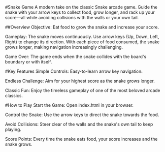 #Snake Game
A modern take on the classic Snake arcade game. Guide the snake with your arrow keys to collect food, grow longer, and rack up your score—all while avoiding collisions with the walls or your own tail.

##Overview
Objective: Eat food to grow the snake and increase your score.

Gameplay: The snake moves continuously. Use arrow keys (Up, Down, Left, Right) to change its direction. With each piece of food consumed, the snake grows longer, making navigation increasingly challenging.

Game Over: The game ends when the snake collides with the board's boundary or with itself.

#Key Features
Simple Controls: Easy-to-learn arrow key navigation.

Endless Challenge: Aim for your highest score as the snake grows longer.

Classic Fun: Enjoy the timeless gameplay of one of the most beloved arcade classics.

#How to Play
Start the Game: Open index.html in your browser.

Control the Snake: Use the arrow keys to direct the snake towards the food.

Avoid Collisions: Steer clear of the walls and the snake's own tail to keep playing.

Score Points: Every time the snake eats food, your score increases and the snake grows.

#
#
#
#
#
